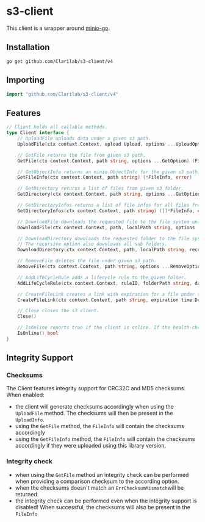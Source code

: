 # s3-client

This client is a wrapper around [minio-go](https://github.com/minio/minio-go).

## Installation
```shell
go get github.com/Clarilab/s3-client/v4
```

## Importing
```go
import "github.com/Clarilab/s3-client/v4"
```

## Features
```go
// Client holds all callable methods.
type Client interface {
	// UploadFile uploads data under a given s3 path.
	UploadFile(ctx context.Context, upload Upload, options ...UploadOption) (*UploadInfo, error)

	// GetFile returns the file from given s3 path.
	GetFile(ctx context.Context, path string, options ...GetOption) (File, error)

	// GetObjectInfo returns an minio.ObjectInfo for the given s3 path.
	GetFileInfo(ctx context.Context, path string) (*FileInfo, error)

	// GetDirectory returns a list of files from given s3 folder.
	GetDirectory(ctx context.Context, path string, options ...GetOption) ([]File, error)

	// GetDirectoryInfos returns a list of file infos for all files from given s3 folder.
	GetDirectoryInfos(ctx context.Context, path string) ([]*FileInfo, error)

	// DownloadFile downloads the requested file to the file system under given localPath.
	DownloadFile(ctx context.Context, path, localPath string, options ...DownloadOption) error

	// DownloadDirectory downloads the requested folder to the file system.
	// The recursive option also downloads all sub folders.
	DownloadDirectory(ctx context.Context, path, localPath string, recursive bool, options ...DownloadOption) error

	// RemoveFile deletes the file under given s3 path.
	RemoveFile(ctx context.Context, path string, options ...RemoveOption) error

	// AddLifeCycleRule adds a lifecycle rule to the given folder.
	AddLifeCycleRule(ctx context.Context, ruleID, folderPath string, daysToExpiry int) error

	// CreateFileLink creates a link with expiration for a file under the given path.
	CreateFileLink(ctx context.Context, path string, expiration time.Duration) (*url.URL, error)

	// Close closes the s3 client.
	Close()

	// IsOnline reports true if the client is online. If the health-check has not been enabled this will always return true.
	IsOnline() bool
}
```

## Integrity Support

### Checksums

The Client features integrity support for CRC32C and MD5 checksums.
When enabled:
- the client will generate checksums accordingly when using the ```UploadFile``` method. The checksums will then be present in the ```UploadInfo```.
- using the ```GetFile``` method, the ```FileInfo``` will contain the checksums accordingly
- using the ```GetFileInfo``` method, the ```FileInfo``` will contain the checksums accordingly if they were uploaded using this library version.

### Integrity check
- when using the ```GetFile``` method an integrity check can be performed when providing a comparison checksum to the according option.
- when the checksums doesn't match an ```ErrChecksumMismatch```will be returned.
- the integrity check can be performed even when the integrity support is disabled! When successful, the checksums will also be present in the ```FileInfo```
